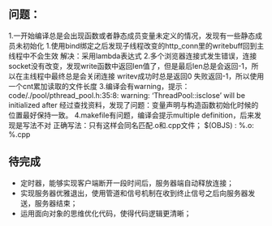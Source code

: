 ## 问题：

1.一开始编译总是会出现函数或者静态成员变量未定义的情况，发现有一些静态成员未初始化
1.使用bind绑定之后发现子线程改变的http_conn里的writebuff回到主线程中不会生效
解决：采用lambda表达式
2.多个浏览器连接式发生错误，连接socket没有改变，发现write函数中返回len值了，但是最后len总是会返回-1，所以在主线程中最终总是会关闭连接
writev成功时总是返回0 失败返回-1，所以使用一个cnt累加读取的文件长度
3.编译会有warning，提示：
code/./pool/pthread_pool.h:35:8: warning: ‘ThreadPool::isclose’ will be initialized after
经过查找资料，发现了问题：变量声明与构造函数初始化时候的位置最好保持一致。
4.makefile有问题，编译会提示multiple definition，后来发现是写法不对
正确写法：只有这样会同名匹配.o和.cpp文件；
$(OBJS) : %.o: %.cpp

## 待完成

* 定时器，能够实现客户端断开一段时间后，服务器端自动释放连接；
* 实现服务器优雅退出，使用管道和信号机制在收到终止信号之后向服务器发送，服务器结束；
* 运用面向对象的思维优化代码，使得代码逻辑更清晰；

